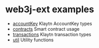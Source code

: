 # web3j-ext examples

- [accountKey](./accountKey) Klaytn AccountKey types
- [contracts](./contracts) Smart contract usage
- [transactions](./transactions) Klaytn transaction types
- [util](./util.js) Utility functions
